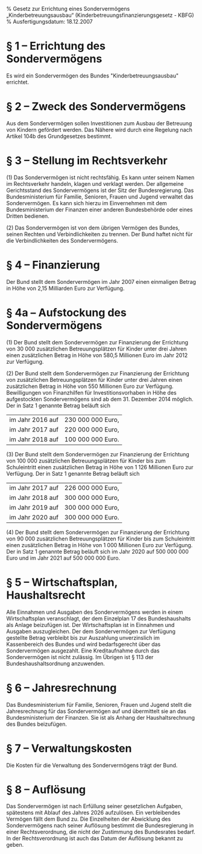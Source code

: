 % Gesetz zur Errichtung eines Sondervermögens „Kinderbetreuungsausbau“  (Kinderbetreuungsfinanzierungsgesetz - KBFG)
% Ausfertigungsdatum: 18.12.2007
 
# § 1 – Errichtung des Sondervermögens

Es wird ein Sondervermögen des Bundes "Kinderbetreuungsausbau" errichtet.

# § 2 – Zweck des Sondervermögens

Aus dem Sondervermögen sollen Investitionen zum Ausbau der Betreuung von Kindern gefördert werden. Das Nähere wird durch eine Regelung nach Artikel 104b des Grundgesetzes bestimmt.

# § 3 – Stellung im Rechtsverkehr

(1) Das Sondervermögen ist nicht rechtsfähig. Es kann unter seinem Namen im Rechtsverkehr handeln, klagen und verklagt werden. Der allgemeine Gerichtsstand des Sondervermögens ist der Sitz der Bundesregierung. Das Bundesministerium für Familie, Senioren, Frauen und Jugend verwaltet das Sondervermögen. Es kann sich hierzu im Einvernehmen mit dem Bundesministerium der Finanzen einer anderen Bundesbehörde oder eines Dritten bedienen.

(2) Das Sondervermögen ist von dem übrigen Vermögen des Bundes, seinen Rechten und Verbindlichkeiten zu trennen. Der Bund haftet nicht für die Verbindlichkeiten des Sondervermögens.

# § 4 – Finanzierung

Der Bund stellt dem Sondervermögen im Jahr 2007 einen einmaligen Betrag in Höhe von 2,15 Milliarden Euro zur Verfügung.

# § 4a – Aufstockung des Sondervermögens

(1) Der Bund stellt dem Sondervermögen zur Finanzierung der Errichtung von 30 000 zusätzlichen Betreuungsplätzen für Kinder unter drei Jahren einen zusätzlichen Betrag in Höhe von 580,5 Millionen Euro im Jahr 2012 zur Verfügung.

(2) Der Bund stellt dem Sondervermögen zur Finanzierung der Errichtung von zusätzlichen Betreuungsplätzen für Kinder unter drei Jahren einen zusätzlichen Betrag in Höhe von 550 Millionen Euro zur Verfügung. Bewilligungen von Finanzhilfen für Investitionsvorhaben in Höhe des aufgestockten Sondervermögens sind ab dem 31. Dezember 2014 möglich. Der in Satz 1 genannte Betrag beläuft sich

|                  |                   |
|:-----------------|------------------:|
| im Jahr 2016 auf | 230 000 000 Euro, |
| im Jahr 2017 auf | 220 000 000 Euro, |
| im Jahr 2018 auf | 100 000 000 Euro. |

(3) Der Bund stellt dem Sondervermögen zur Finanzierung der Errichtung von 100 000 zusätzlichen Betreuungsplätzen für Kinder bis zum Schuleintritt einen zusätzlichen Betrag in Höhe von 1 126 Millionen Euro zur Verfügung. Der in Satz 1 genannte Betrag beläuft sich

|                  |                   |
|:-----------------|------------------:|
| im Jahr 2017 auf | 226 000 000 Euro, |
| im Jahr 2018 auf | 300 000 000 Euro, |
| im Jahr 2019 auf | 300 000 000 Euro, |
| im Jahr 2020 auf | 300 000 000 Euro. |

(4) Der Bund stellt dem Sondervermögen zur Finanzierung der Errichtung von 90 000 zusätzlichen Betreuungsplätzen für Kinder bis zum Schuleintritt einen zusätzlichen Betrag in Höhe von 1 000 Millionen Euro zur Verfügung. Der in Satz 1 genannte Betrag beläuft sich im Jahr 2020 auf 500 000 000 Euro und im Jahr 2021 auf 500 000 000 Euro.

# § 5 – Wirtschaftsplan, Haushaltsrecht

Alle Einnahmen und Ausgaben des Sondervermögens werden in einem Wirtschaftsplan veranschlagt, der dem Einzelplan 17 des Bundeshaushalts als Anlage beizufügen ist. Der Wirtschaftsplan ist in Einnahmen und Ausgaben auszugleichen. Der dem Sondervermögen zur Verfügung gestellte Betrag verbleibt bis zur Auszahlung unverzinslich im Kassenbereich des Bundes und wird bedarfsgerecht über das Sondervermögen ausgezahlt. Eine Kreditaufnahme durch das Sondervermögen ist nicht zulässig. Im Übrigen ist § 113 der Bundeshaushaltsordnung anzuwenden.

# § 6 – Jahresrechnung

Das Bundesministerium für Familie, Senioren, Frauen und Jugend stellt die Jahresrechnung für das Sondervermögen auf und übermittelt sie an das Bundesministerium der Finanzen. Sie ist als Anhang der Haushaltsrechnung des Bundes beizufügen.

# § 7 – Verwaltungskosten

Die Kosten für die Verwaltung des Sondervermögens trägt der Bund.

# § 8 – Auflösung

Das Sondervermögen ist nach Erfüllung seiner gesetzlichen Aufgaben, spätestens mit Ablauf des Jahres 2026 aufzulösen. Ein verbleibendes Vermögen fällt dem Bund zu. Die Einzelheiten der Abwicklung des Sondervermögens nach seiner Auflösung bestimmt die Bundesregierung in einer Rechtsverordnung, die nicht der Zustimmung des Bundesrates bedarf. In der Rechtsverordnung ist auch das Datum der Auflösung bekannt zu geben.
